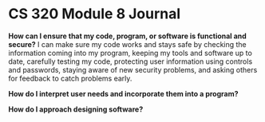 # CS 320 Module 8 Journal

**How can I ensure that my code, program, or software is functional and secure?**
I can make sure my code works and stays safe by checking the information coming into my program, keeping my tools and software up to date, carefully testing my code, protecting user information using controls and passwords, staying aware of new security problems, and asking others for feedback to catch problems early.

**How do I interpret user needs and incorporate them into a program?**

**How do I approach designing software?**
